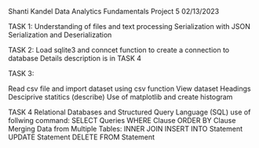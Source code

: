 Shanti Kandel
Data Analytics Fundamentals
Project 5
02/13/2023


TASK 1:
Understanding of files and text processing
Serialization with JSON
Serialization and Deserialization


TASK 2:
Load sqlite3 and conncet function to create a connection to database
Details description is in  TASK 4

TASK 3:

Read csv file and import dataset using csv function
View dataset
Headings
Desciprive statitics (describe)
Use of matplotlib and create histogram


TASK 4 
Relational Databases and Structured Query Language (SQL)
use of follwing command:
SELECT Queries
WHERE Clause
ORDER BY Clause
Merging Data from Multiple Tables: INNER JOIN
INSERT INTO Statement
UPDATE Statement
DELETE FROM Statement
